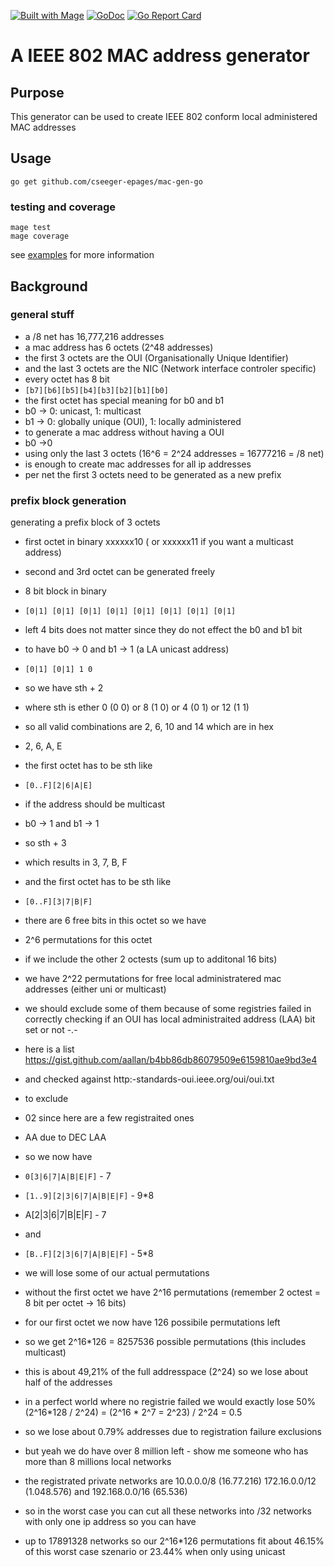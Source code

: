 [![Built with Mage](https://magefile.org/badge.svg)](https://magefile.org)
[![GoDoc](https://img.shields.io/badge/godoc-reference-green.svg)](https://godoc.org/github.com/cseeger-epages/mac-gen-go)
[![Go Report Card](https://goreportcard.com/badge/github.com/cseeger-epages/mac-gen-go)](https://goreportcard.com/report/github.com/cseeger-epages/mac-gen-go)


# A IEEE 802 MAC address generator

## Purpose

This generator can be used to create IEEE 802 conform local administered MAC addresses

## Usage

```
go get github.com/cseeger-epages/mac-gen-go
```

### testing and coverage

```
mage test
mage coverage
```

see [examples](https://github.com/cseeger-epages/mac-gen-go/examples) for more information

## Background

### general stuff

- a /8 net has 16,777,216 addresses
- a mac address has 6 octets (2^48 addresses)
- the first 3 octets are the OUI (Organisationally Unique Identifier)
- and the last 3 octets are the NIC (Network interface controler specific)
- every octet has 8 bit
- `[b7][b6][b5][b4][b3][b2][b1][b0]`
- the first octet has special meaning for b0 and b1
- b0 -> 0: unicast, 1: multicast
- b1 -> 0: globally unique (OUI), 1: locally administered
- to generate a mac address without having a OUI
- b0 ->0
- using only the last 3 octets (16^6 = 2^24 addresses = 16777216 = /8 net)
- is enough to create mac addresses for all ip addresses
- per net the first 3 octets need to be generated as a new prefix

### prefix block generation

generating a prefix block of 3 octets

- first octet in binary xxxxxx10 ( or xxxxxx11 if you want a multicast address)
- second and 3rd octet can be generated freely
- 8 bit block in binary
- `[0|1] [0|1] [0|1] [0|1] [0|1] [0|1] [0|1] [0|1]`
- left 4 bits does not matter since they do not effect the b0 and b1 bit
- to have b0 -> 0 and b1 -> 1 (a LA unicast address)
- `[0|1] [0|1] 1 0`
- so we have sth + 2
- where sth is ether 0 (0 0) or 8 (1 0) or 4 (0 1) or 12 (1 1)
- so all valid combinations are 2, 6, 10 and 14 which are in hex
- 2, 6, A, E
- the first octet has to be sth like
- `[0..F][2|6|A|E]`
- if the address should be multicast
- b0 -> 1 and b1 -> 1
- so sth + 3
- which results in 3, 7, B, F
- and the first octet has to be sth like
- `[0..F][3|7|B|F]`
- there are 6 free bits in this octet so we have
- 2^6 permutations for this octet
- if we include the other 2 octests (sum up to additonal 16 bits)
- we have 2^22 permutations for free local administratered mac addresses (either uni or multicast)

- we should exclude some of them because of some registries failed in correctly checking if an OUI has local administraited address (LAA) bit set or not -.-
- here is a list https://gist.github.com/aallan/b4bb86db86079509e6159810ae9bd3e4
- and checked against http:-standards-oui.ieee.org/oui/oui.txt

- to exclude
- 02 since here are a few registraited ones
- AA due to DEC LAA

- so we now have
- `0[3|6|7|A|B|E|F]` - 7
- `[1..9][2|3|6|7|A|B|E|F]` - 9\*8
- A[2|3|6|7|B|E|F] - 7
- and
- `[B..F][2|3|6|7|A|B|E|F]` - 5\*8
- we will lose some of our actual permutations
- without the first octet we have 2^16 permutations (remember 2 octest = 8 bit per octet -> 16 bits)
- for our first octet we now have 126 possibile permutations left
- so we get 2^16\*126 = 8257536 possible permutations (this includes multicast)
- this is about 49,21% of the full addresspace (2^24) so we lose about half of the addresses
- in a perfect world where no registrie failed we would exactly lose 50% (2^16\*128 / 2^24) = (2^16 \* 2^7 = 2^23) / 2^24 = 0.5
- so we lose about 0.79% addresses due to registration failure exclusions
- but yeah we do have over 8 million left - show me someone who has more than 8 millions local networks
- the registrated private networks are 10.0.0.0/8 (16.77.216) 172.16.0.0/12 (1.048.576) and 192.168.0.0/16 (65.536)
- so in the worst case you can cut all these networks into /32 networks with only one ip address so you can have
- up to 17891328 networks so our 2^16\*126 permutations fit about 46.15% of this worst case szenario or 23.44% when only using unicast

